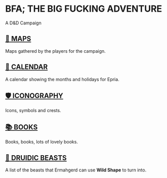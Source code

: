 # BFA; THE BIG FUCKING ADVENTURE
A D&D Campaign

## [📌 MAPS](./MAPS/MAPS.md)

Maps gathered by the players for the campaign. 

## [📅 CALENDAR](./months-and-holidays.md)

A calendar showing the months and holidays for Epria. 

## [🛡 ICONOGRAPHY](./ICONS/ICONS.md)

Icons, symbols and crests. 

## [📚 BOOKS](./BOOKS/BOOKS.md)

Books, books, lots of lovely books. 

## [🐶 DRUIDIC BEASTS](./DRUID-BEASTS.md)

A list of the beasts that Ermahgerd can use **Wild Shape** to turn into. 
